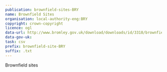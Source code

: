 ```yaml
---
publication: brownfield-sites-BRY
name: Brownfield Sites
organisation: local-authority-eng:BRY
copyright: crown-copyright
licence: ogl
data-url: http://www.bromley.gov.uk/download/downloads/id/3318/brownfield_land_register.csv
data-gov-uk: 
task: csv
prefix: brownfield-site-BRY
suffix: .txt
---
```


Brownfield sites

